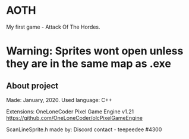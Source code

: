 # AOTH
My first game - Attack Of The Hordes.

# Warning: Sprites wont open unless they are in the same map as .exe

## About project

Made: January, 2020.
Used language: C++

Extensions: 
OneLoneCoder Pixel Game Engine v1.21    https://github.com/OneLoneCoder/olcPixelGameEngine

ScanLineSprite.h made by: Discord contact - teepeedee #4300  
